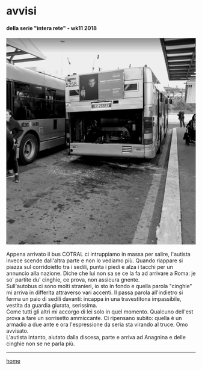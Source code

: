 # avvisi  

#### della serie "intera rete" - wk11 2018  
![](/interarete053.png "Ponte Mammolo - Mapplethorpe")  

Appena arrivato il bus COTRAL ci intruppiamo in massa per salire, l'autista invece  scende dall'altra parte e non lo vediamo più. Quando riappare si piazza sul corridoietto tra i sedili, punta i piedi e alza i tacchi per un annuncio alla nazione. Diche che lui non sa se ce la fa ad arrivare a Roma: je so' partite du' cinghie, ce prova, non assicura gnente.    
Sull'autobus ci sono molti stranieri, io sto in fondo e quella parola "cinghie" mi arriva in differita attraverso vari accenti. Il passa parola all'indietro si ferma un paio di sedili davanti: incappa in una travestitona impassibile, vestita da guardia giurata, serissima.   
Come tutti gli altri mi accorgo di lei solo in quel momento. Qualcuno dell'est prova a fare un sorrisetto ammiccante. Ci ripensano subito: quella è un armadio a due ante e ora l'espressione da seria sta virando al truce. Omo avvisato.  
L'autista intanto, aiutato dalla discesa, parte e arriva ad Anagnina e delle cinghie non se ne parla più.   

---  
[home](/interarete.md)